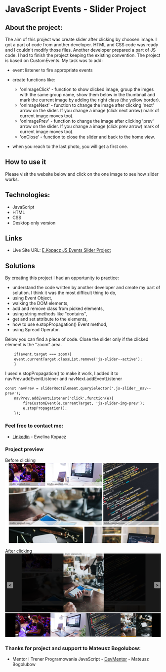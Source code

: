 # JavaScript Events - Slider Project

## About the project:
The aim of this project was create slider after clicking by choosen image. I got a part of code from another developer. HTML and CSS code was ready and I couldn't modify those files. Another developer prepared a part of JS code. I had to finish the project keeping the existing convention. The project is based on CustomEvents. My task was to add:
* event listener to fire appropriate events
* create functions like:
    * 'onImageClick' - function to show clicked image, group the imges with the same group name, show them below in the thumbnail and mark the current image by adding the right class (the yellow border).
    * 'onImageNext' - function to change the image after clicking 'next' arrow on the slider. If you change a image (click next arrow) mark of current image moves too).
    * 'onImagePrev' - function to change the image after clicking 'prev' arrow on the slider. If you change a image (click prev arrow) mark of current image moves too).
    * 'onClose' - function to close the slider and back to the home view.

* when you reach to the last photo, you will get a first one.


## How to use it
Please visit the website below and click on the one image to see how slider works.

## Technologies:

* JavaScript
* HTML
* CSS
* Desktop only version

## Links

* Live Site URL: [E.Kopacz JS Events Slider Project](https://ekopacz-js-events-project.netlify.app)

## Solutions
By creating this project I had an opportunity to practice:

* understand the code written by another developer and create my part of solution. I think it was the most difficult thing to do,
* using Event Object,
* walking the DOM elements,
* add and remove class from picked elements,
* using string methods like "contains",
* get and set attribute to the elements,
* how to use e.stopPropagation() Event method,
* using Spread Operator.

Below you can find a piece of code. 
Close the slider only if the clicked element is the "zoom" area.

```const zoom = event.currentTarget.querySelector('.js-slider__zoom');
    if(event.target === zoom){
    event.currentTarget.classList.remove('js-slider--active');
    }
```
I used e.stopPropagation() to make it work, I added it to navPrev.addEventListener and navNext.addEventListener

```
const navPrev = sliderRootElement.querySelector('.js-slider__nav--prev');
    navPrev.addEventListener('click',function(e){
        fireCustomEvent(e.currentTarget, 'js-slider-img-prev');
        e.stopPropagation();
    });
```

### Feel free to contact me:

* [Linkedin](https://www.linkedin.com/in/ewelina-kopacz-929559100/) - Ewelina Kopacz

### Project preview

Before clicking
![Project-preview](./assets/preview/screen1.png)

After clicking
![Project-preview](./assets/preview/screen2.png)


### Thanks for project and support to Mateusz Bogolubow:
* Mentor i Trener Programowania JavaScript - [DevMentor](https://devmentor.pl/) - Mateusz Bogolubow
